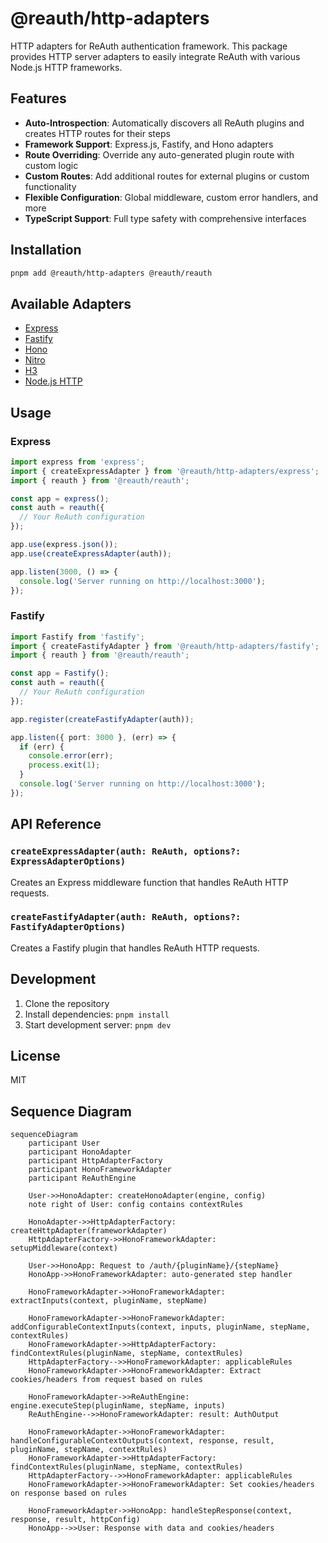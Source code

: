 # @reauth/http-adapters

HTTP adapters for ReAuth authentication framework. This package provides HTTP server adapters to easily integrate ReAuth with various Node.js HTTP frameworks.

## Features

- **Auto-Introspection**: Automatically discovers all ReAuth plugins and creates HTTP routes for their steps
- **Framework Support**: Express.js, Fastify, and Hono adapters
- **Route Overriding**: Override any auto-generated plugin route with custom logic
- **Custom Routes**: Add additional routes for external plugins or custom functionality
- **Flexible Configuration**: Global middleware, custom error handlers, and more
- **TypeScript Support**: Full type safety with comprehensive interfaces

## Installation

```bash
pnpm add @reauth/http-adapters @reauth/reauth
```

## Available Adapters

- [Express](#express)
- [Fastify](#fastify)
- [Hono](#hono)
- [Nitro](#nitro)
- [H3](#h3)
- [Node.js HTTP](#node-http)

## Usage

### Express

```typescript
import express from 'express';
import { createExpressAdapter } from '@reauth/http-adapters/express';
import { reauth } from '@reauth/reauth';

const app = express();
const auth = reauth({
  // Your ReAuth configuration
});

app.use(express.json());
app.use(createExpressAdapter(auth));

app.listen(3000, () => {
  console.log('Server running on http://localhost:3000');
});
```

### Fastify

```typescript
import Fastify from 'fastify';
import { createFastifyAdapter } from '@reauth/http-adapters/fastify';
import { reauth } from '@reauth/reauth';

const app = Fastify();
const auth = reauth({
  // Your ReAuth configuration
});

app.register(createFastifyAdapter(auth));

app.listen({ port: 3000 }, (err) => {
  if (err) {
    console.error(err);
    process.exit(1);
  }
  console.log('Server running on http://localhost:3000');
});
```

## API Reference

### `createExpressAdapter(auth: ReAuth, options?: ExpressAdapterOptions)`

Creates an Express middleware function that handles ReAuth HTTP requests.

### `createFastifyAdapter(auth: ReAuth, options?: FastifyAdapterOptions)`

Creates a Fastify plugin that handles ReAuth HTTP requests.

## Development

1. Clone the repository
2. Install dependencies: `pnpm install`
3. Start development server: `pnpm dev`

## License

MIT

## Sequence Diagram

```mermaid
sequenceDiagram
    participant User
    participant HonoAdapter
    participant HttpAdapterFactory
    participant HonoFrameworkAdapter
    participant ReAuthEngine

    User->>HonoAdapter: createHonoAdapter(engine, config)
    note right of User: config contains contextRules

    HonoAdapter->>HttpAdapterFactory: createHttpAdapter(frameworkAdapter)
    HttpAdapterFactory->>HonoFrameworkAdapter: setupMiddleware(context)

    User->>HonoApp: Request to /auth/{pluginName}/{stepName}
    HonoApp->>HonoFrameworkAdapter: auto-generated step handler

    HonoFrameworkAdapter->>HonoFrameworkAdapter: extractInputs(context, pluginName, stepName)

    HonoFrameworkAdapter->>HonoFrameworkAdapter: addConfigurableContextInputs(context, inputs, pluginName, stepName, contextRules)
    HonoFrameworkAdapter->>HttpAdapterFactory: findContextRules(pluginName, stepName, contextRules)
    HttpAdapterFactory-->>HonoFrameworkAdapter: applicableRules
    HonoFrameworkAdapter->>HonoFrameworkAdapter: Extract cookies/headers from request based on rules

    HonoFrameworkAdapter->>ReAuthEngine: engine.executeStep(pluginName, stepName, inputs)
    ReAuthEngine-->>HonoFrameworkAdapter: result: AuthOutput

    HonoFrameworkAdapter->>HonoFrameworkAdapter: handleConfigurableContextOutputs(context, response, result, pluginName, stepName, contextRules)
    HonoFrameworkAdapter->>HttpAdapterFactory: findContextRules(pluginName, stepName, contextRules)
    HttpAdapterFactory-->>HonoFrameworkAdapter: applicableRules
    HonoFrameworkAdapter->>HonoFrameworkAdapter: Set cookies/headers on response based on rules

    HonoFrameworkAdapter->>HonoApp: handleStepResponse(context, response, result, httpConfig)
    HonoApp-->>User: Response with data and cookies/headers
```
